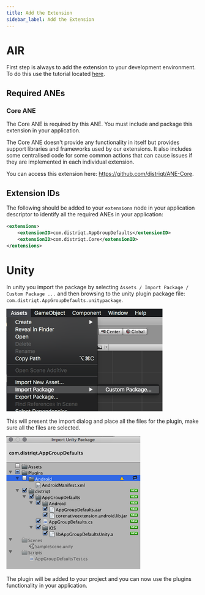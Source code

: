 ```yaml
---
title: Add the Extension
sidebar_label: Add the Extension
---
```




# AIR

First step is always to add the extension to your development environment. 
To do this use the tutorial located [here](/docs/tutorials/getting-started).


## Required ANEs

### Core ANE

The Core ANE is required by this ANE. You must include and package this extension in your application.

The Core ANE doesn't provide any functionality in itself but provides support libraries and frameworks used by our extensions.
It also includes some centralised code for some common actions that can cause issues if they are implemented in each individual extension.

You can access this extension here: https://github.com/distriqt/ANE-Core.



## Extension IDs

The following should be added to your `extensions` node in your application descriptor to identify all the required ANEs in your application:

```xml
<extensions>
	<extensionID>com.distriqt.AppGroupDefaults</extensionID>
	<extensionID>com.distriqt.Core</extensionID>
</extensions>
```



# Unity 

In unity you import the package by selecting `Assets / Import Package / Custom Package ...` and then browsing to the unity plugin package file: `com.distriqt.AppGroupDefaults.unitypackage`.

![](images/unity-import-package.png)

This will present the import dialog and place all the files for the plugin, make sure all the files are selected.

![](images/unity-import-files.png)

The plugin will be added to your project and you can now use the plugins functionality in your application.
